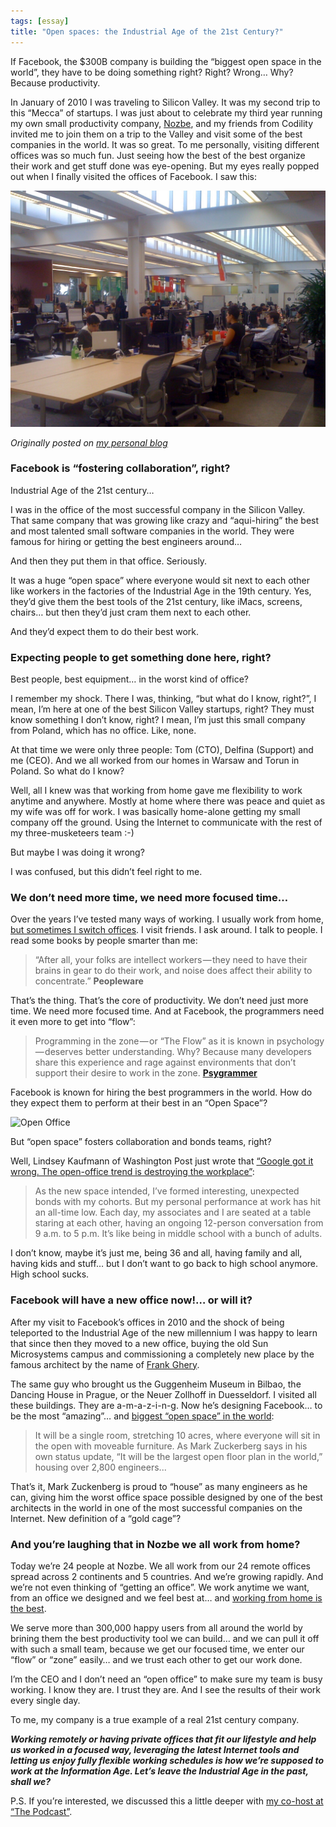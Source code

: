 ```yaml
---
tags: [essay]
title: "Open spaces: the Industrial Age of the 21st Century?"
---
```


If Facebook, the $300B company is building the “biggest open space in the world”, they have to be doing something right? Right? Wrong… Why? Because productivity.

In January of 2010 I was traveling to Silicon Valley. It was my second trip to this “Mecca” of startups. I was just about to celebrate my third year running my own small productivity company, [Nozbe][n], and my friends from Codility invited me to join them on a trip to the Valley and visit some of the best companies in the world. It was so great. To me personally, visiting different offices was so much fun. Just seeing how the best of the best organize their work and get stuff done was eye-opening. But my eyes really popped out when I finally visited the offices of Facebook. I saw this:

![Open Office](/img/openoffice.jpg)

*Originally posted on [my personal blog](https://sliwinski.com/openoffice)*

<!--More-->

### Facebook is “fostering collaboration”, right?

Industrial Age of the 21st century…

I was in the office of the most successful company in the Silicon Valley. That same company that was growing like crazy and “aqui-hiring” the best and most talented small software companies in the world. They were famous for hiring or getting the best engineers around…

And then they put them in that office. Seriously.

It was a huge “open space” where everyone would sit next to each other like workers in the factories of the Industrial Age in the 19th century. Yes, they’d give them the best tools of the 21st century, like iMacs, screens, chairs… but then they’d just cram them next to each other.

And they’d expect them to do their best work.

### Expecting people to get something done here, right?

Best people, best equipment… in the worst kind of office?

I remember my shock. There I was, thinking, “but what do I know, right?”, I mean, I’m here at one of the best Silicon Valley startups, right? They must know something I don’t know, right? I mean, I’m just this small company from Poland, which has no office. Like, none.

At that time we were only three people: Tom (CTO), Delfina (Support) and me (CEO). And we all worked from our homes in Warsaw and Torun in Poland. So what do I know?

Well, all I knew was that working from home gave me flexibility to work anytime and anywhere. Mostly at home where there was peace and quiet as my wife was off for work. I was basically home-alone getting my small company off the ground. Using the Internet to communicate with the rest of my three-musketeers team :-)

But maybe I was doing it wrong?

I was confused, but this didn’t feel right to me.

### We don’t need more time, we need more focused time…

Over the years I’ve tested many ways of working. I usually work from home, [but sometimes I switch offices](https://sliwinski.com/5-offices). I visit friends. I ask around. I talk to people. I read some books by people smarter than me:

> “After all, your folks are intellect workers — they need to have their brains in gear to do their work, and noise does affect their ability to concentrate.” **Peopleware**

That’s the thing. That’s the core of productivity. We don’t need just more time. We need more focused time. And at Facebook, the programmers need it even more to get into “flow”:

> Programming in the zone — or “The Flow” as it is known in psychology — deserves better understanding. Why? Because many developers share this experience and rage against environments that don’t support their desire to work in the zone. **[Psygrammer](http://psygrammer.com/2011/02/10/the-flow-programming-in-ecstasy/)**

Facebook is known for hiring the best programmers in the world. How do they expect them to perform at their best in an “Open Space”?

![Open Office](/openoffice2.jpg)

But “open space” fosters collaboration and bonds teams, right?

Well, Lindsey Kaufmann of Washington Post just wrote that [“Google got it wrong. The open-office trend is destroying the workplace”](https://www.washingtonpost.com/posteverything/wp/2014/12/30/google-got-it-wrong-the-open-office-trend-is-destroying-the-workplace/?tid=sm_tw):

> As the new space intended, I’ve formed interesting, unexpected bonds with my cohorts. But my personal performance at work has hit an all-time low. Each day, my associates and I are seated at a table staring at each other, having an ongoing 12-person conversation from 9 a.m. to 5 p.m. It’s like being in middle school with a bunch of adults.

I don’t know, maybe it’s just me, being 36 and all, having family and all, having kids and stuff… but I don’t want to go back to high school anymore. High school sucks.

### Facebook will have a new office now!… or will it?

After my visit to Facebook’s offices in 2010 and the shock of being teleported to the Industrial Age of the new millennium I was happy to learn that since then they moved to a new office, buying the old Sun Microsystems campus and commissioning a completely new place by the famous architect by the name of [Frank Ghery](https://en.m.wikipedia.org/wiki/Frank_Gehry).

The same guy who brought us the Guggenheim Museum in Bilbao, the Dancing House in Prague, or the Neuer Zollhoff in Duesseldorf. I visited all these buildings. They are a-m-a-z-i-n-g. Now he’s designing Facebook… to be the most “amazing”… and [biggest “open space” in the world](http://www.forbes.com/sites/kevinkruse/2012/08/25/facebook-unveils-new-campus-will-workers-be-sick-stressed-and-dissatisfied/):

> It will be a single room, stretching 10 acres, where everyone will sit in the open with moveable furniture. As Mark Zuckerberg says in his own status update, “It will be the largest open floor plan in the world,” housing over 2,800 engineers...

That’s it, Mark Zuckenberg is proud to “house” as many engineers as he can, giving him the worst office space possible designed by one of the best architects in the world in one of the most successful companies on the Internet. New definition of a “gold cage”?

### And you’re laughing that in Nozbe we all work from home?

Today we’re 24 people at Nozbe. We all work from our 24 remote offices spread across 2 continents and 5 countries. And we’re growing rapidly. And we’re not even thinking of “getting an office”. We work anytime we want, from an office we designed and we feel best at… and [working from home is the best](https://sliwinski.com/nooffice-best).

We serve more than 300,000 happy users from all around the world by brining them the best productivity tool we can build… and we can pull it off with such a small team, because we get our focused time, we enter our “flow” or “zone” easily… and we trust each other to get our work done.

I’m the CEO and I don’t need an “open office” to make sure my team is busy working. I know they are. I trust they are. And I see the results of their work every single day.

To me, my company is a true example of a real 21st century company.

***Working remotely or having private offices that fit our lifestyle and help us worked in a focused way, leveraging the latest Internet tools and letting us enjoy fully flexible working schedules is how we’re supposed to work at the Information Age. Let’s leave the Industrial Age in the past, shall we?***

P.S. If you’re interested, we discussed this a little deeper with [my co-host at “The Podcast”](/thepodcast-5).

[n]: https://nozbe.com/
[tp]: https://thepodcast.fm

<!--
2015-12-10-open-spaces-the-industrial-age-of-the-21st-century-27ad7c0a1a81.md
-->